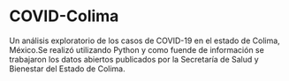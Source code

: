 # COVID-Colima
Un análisis exploratorio de los casos de COVID-19 en el estado de Colima, México.Se realizó utilizando Python y como fuende de información se trabajaron los datos abiertos publicados por la Secretaría de Salud y Bienestar del Estado de Colima.
